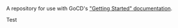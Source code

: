 A repository for use with GoCD's ["Getting Started" documentation](https://www.go.cd/getting-started/part-1/).

Test
